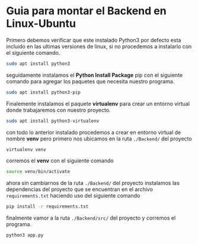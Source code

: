 # Guia para montar el Backend en Linux-Ubuntu

Primero debemos verificar que este instalado Python3 por defecto esta incluido en las ultimas versiones de linux, si no procedemos a instalarlo con el siguiente comando.

```bash
sudo apt install python3
```
seguidamente instalamos el **Python Install Package** pip con el siguiente comando para agregar los paquetes que necesita nuestro programa.

```bash
sudo apt install python3-pip
```
Finalemente instalamos el paquete **virtualenv** para crear un entorno virtual donde trabajaremos con nuestro proyecto.

```bash
sudo apt install python3-virtualenv
```
con todo lo anterior instalado procedemos a crear en entorno virtual de nombre **venv** pero primero nos ubicamos en la ruta ``./Backend/`` del proyecto

```bash
virtualenv venv
```
corremos el **venv** con el siguiente comando

```bash
source venv/bin/activate
```

ahora sin cambiarnos de la ruta ``./Backend/`` del proyecto instalamos las dependencias del proyecto que se encuentran en el archivo ``requirements.txt`` haciendo uso del siguiente comando
```bash
pip install -r requirements.txt
```

finalmente vamor a la ruta ``./Backend/src/`` del proyecto y corremos el programa. 
``` bash
python3 app.py
```